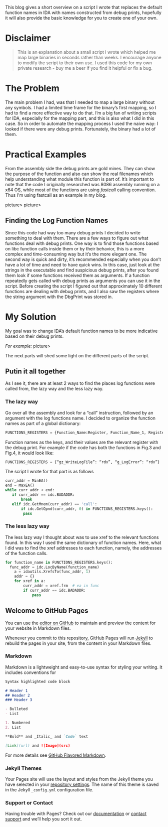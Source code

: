 This blog gives a short overview on a script I wrote that replaces the default function names in IDA with names constructed from debug prints, hopefully it will also provide the basic knowledge for you to create one of your own.

# Disclaimer
>This is an explanation about a small script I wrote which helped me map large binaries in seconds rather than weeks.
I encourage anyone to modify the script to their own use.
I used this code for my own private research - buy me a beer if you find it helpful or fix a bug. 

# The Problem
The main problem I had, was that I needed to map a large binary without any symbols. I had a limited time frame for the binary’s first mapping, so I had to find a more effective way to do that. I’m a big fan of writing scripts for IDA, especially for the mapping part, and this is also what I did in this case. So in order to automate the mapping process I used the naive way: I looked if there were any debug prints. Fortunately, the binary had a lot of them.

# Practical Examples
From the assembly side the debug prints are gold mines. They can show the purpose of the function and also can show the real filenames which help understanding what module this function is part of.
It’s important to note that the code I originally researched was 8086 assembly running on a x64 OS, while most of the functions are using *fastcall* calling convention. Thus I'm using fastcall as an example in my blog.   

picture>
picture>

## Finding the Log Function Names
Since this code had way too many debug prints I decided to write something to deal with them.
There are a few ways to figure out what functions deal with debug prints.
One way is to find those functions based on libc function calls inside them or by their behavior, this is a more complex and time-consuming way but it’s the more elegant one.
The second way is quick and dirty, it’s recommended especially when you don’t have a lot of time and need to have quick wins. In this case, just look at the strings in the executable and  find suspicious debug prints, after you found them look if some functions received them as arguments. If a function repeatedly gets called with debug prints as arguments you can use it in the script. 
Before creating the script I figured out that approximately 10 different functions are dealing with debug prints, and I also saw the registers where the string argument with the DbgPrint was stored in. 

# My Solution
My goal was to change IDA’s default function names to be more indicative based on their debug prints.

*For example:*
picture>

The next parts will shed some light on the different parts of the script.

## Putin it all together
As I see it, there are at least 2 ways to find the places log functions were called from, the lazy way and the less lazy way.
### The lazy way 
Go over all the assembly and look for a “call” instruction, followed by an argument with the log functions name.
I decided to organize the function names as part of a global dictionary:
```python
FUNCTIONS_REGISTERS = {Function_Name:Register, Function_Name_1, Register_1... }
```
Function names as the keys, and their values are the relevant register with the debug print.
For example if the code has both the functions in Fig.3 and Fig.4, it would look like: 

```python
FUNCTIONS_REGISTERS = {“gz_WriteLogFile”: “rdx”, “g_LogError”: “rdx”}
```
The script I wrote for that part is as follows
```python
curr_addr = MinEA()
end = MaxEA()
while curr_addr < end:
   if curr_addr == idc.BADADDR:
       break
   elif idc.GetMnem(curr_addr) == 'call':
       if idc.GetOpnd(curr_addr, 0) in FUNCTIONS_REGISTERS.keys():
		pass
```
### The less lazy way 
The less lazy way I thought about was to use xref to the relevant functions found. In this way I used the same dictionary of function names.
Here, what I did was to find the xref addresses to each function, namely, the addresses of the function calls.
```python
for function_name in FUNCTIONS_REGISTERS.keys():
  func_addr = idc.LocByName(function_name)
    a = idautils.XrefsTo(func_addr, 1)
    addr = {}
    for xref in a:
        curr_addr = xref.frm  # ea in func
        if curr_addr == idc.BADADDR:
            pass
```







## Welcome to GitHub Pages

You can use the [editor on GitHub](https://github.com/0xgalz/0xgalz.github.io/edit/master/index.md) to maintain and preview the content for your website in Markdown files.

Whenever you commit to this repository, GitHub Pages will run [Jekyll](https://jekyllrb.com/) to rebuild the pages in your site, from the content in your Markdown files.

### Markdown

Markdown is a lightweight and easy-to-use syntax for styling your writing. It includes conventions for

```markdown
Syntax highlighted code block

# Header 1
## Header 2
### Header 3

- Bulleted
- List

1. Numbered
2. List

**Bold** and _Italic_ and `Code` text

[Link](url) and ![Image](src)
```

For more details see [GitHub Flavored Markdown](https://guides.github.com/features/mastering-markdown/).

### Jekyll Themes

Your Pages site will use the layout and styles from the Jekyll theme you have selected in your [repository settings](https://github.com/0xgalz/0xgalz.github.io/settings). The name of this theme is saved in the Jekyll `_config.yml` configuration file.

### Support or Contact

Having trouble with Pages? Check out our [documentation](https://help.github.com/categories/github-pages-basics/) or [contact support](https://github.com/contact) and we’ll help you sort it out.
